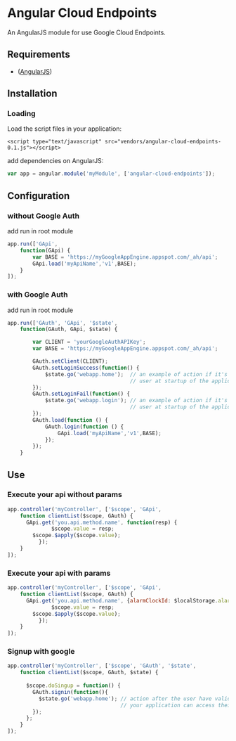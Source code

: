 Angular Cloud Endpoints
=======================

An AngularJS module for use Google Cloud Endpoints.

## Requirements

- ([AngularJS](http://angularjs.org))

## Installation
### Loading
Load the script files in your application:

    <script type="text/javascript" src="vendors/angular-cloud-endpoints-0.1.js"></script>

add dependencies on AngularJS:

```javascript
var app = angular.module('myModule', ['angular-cloud-endpoints']);
```

## Configuration
### without Google Auth

add run in root module

```javascript
app.run(['GApi',
    function(GApi) {
        var BASE = 'https://myGoogleAppEngine.appspot.com/_ah/api';
        GApi.load('myApiName','v1',BASE);
    }
]);
```
### with Google Auth

add run in root module

```javascript
app.run(['GAuth', 'GApi', '$state',
    function(GAuth, GApi, $state) {

        var CLIENT = 'yourGoogleAuthAPIKey';
        var BASE = 'https://myGoogleAppEngine.appspot.com/_ah/api';

        GAuth.setClient(CLIENT);
        GAuth.setLoginSuccess(function() {
            $state.go('webapp.home');  // an example of action if it's possible to authenticate
                                       // user at startup of the application
        });
        GAuth.setLoginFail(function() {
            $state.go('webapp.login'); // an example of action if it's impossible to authenticate
                                       // user at startup of the application
        });
        GAuth.load(function () {
            GAuth.login(function () {
                GApi.load('myApiName','v1',BASE);
            });
        });
    }
```

## Use

### Execute your api without params

```javascript
app.controller('myController', ['$scope', 'GApi',
    function clientList($scope, GAuth) {
      GApi.get('you.api.method.name', function(resp) {
			  $scope.value = resp;
        $scope.$apply($scope.value);
		  });
    }
]);
```

### Execute your api with params

```javascript
app.controller('myController', ['$scope', 'GApi',
    function clientList($scope, GAuth) {
      GApi.get('you.api.method.name', {alarmClockId: $localStorage.alarmClockId}, function(resp) {
			  $scope.value = resp;
        $scope.$apply($scope.value);
		  });
    }
]);
```

### Signup with google

```javascript
app.controller('myController', ['$scope', 'GAuth', '$state',
    function clientList($scope, GAuth, $state) {
        
      $scope.doSingup = function() {
        GAuth.signin(function(){
          $state.go('webapp.home'); // action after the user have validated that
                                    // your application can access their Google account.
        });
      };
    }
]);
```
